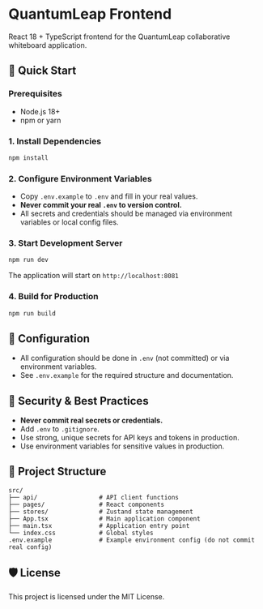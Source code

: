 # QuantumLeap Frontend

React 18 + TypeScript frontend for the QuantumLeap collaborative whiteboard application.

## 🚀 Quick Start

### Prerequisites
- Node.js 18+
- npm or yarn

### 1. Install Dependencies
```bash
npm install
```

### 2. Configure Environment Variables
- Copy `.env.example` to `.env` and fill in your real values.
- **Never commit your real `.env` to version control.**
- All secrets and credentials should be managed via environment variables or local config files.

### 3. Start Development Server
```bash
npm run dev
```
The application will start on `http://localhost:8081`

### 4. Build for Production
```bash
npm run build
```

## 🔧 Configuration
- All configuration should be done in `.env` (not committed) or via environment variables.
- See `.env.example` for the required structure and documentation.

## 🔐 Security & Best Practices
- **Never commit real secrets or credentials.**
- Add `.env` to `.gitignore`.
- Use strong, unique secrets for API keys and tokens in production.
- Use environment variables for sensitive values in production.

## 📁 Project Structure
```
src/
├── api/                 # API client functions
├── pages/               # React components
├── stores/              # Zustand state management
├── App.tsx              # Main application component
├── main.tsx             # Application entry point
└── index.css            # Global styles
.env.example             # Example environment config (do not commit real config)
```

## 🛡️ License
This project is licensed under the MIT License.
